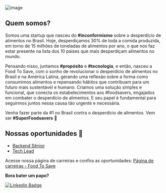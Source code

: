 
![image](https://user-images.githubusercontent.com/101139673/191870520-fb0e2498-57f9-44b5-aacb-4e6961882d6b.png)

## Quem somos?

Somos uma startup que nasceu do **#inconformismo** sobre o desperdício de alimentos no Brasil. Hoje, desperdiçamos 30% de toda a comida produzida, em torno de 15 milhões de toneladas de alimentos por ano, o que nos faz estar presente na lista dos 10 países que mais desperdiçam alimentos no mundo. 

Pensando nisso, juntamos **#propósito** e **#tecnologia**, e então, nasceu a Food To Save, com o sonho de revolucionar o desperdício de alimentos no Brasil e na América Latina, gerando uma reflexão sobre a forma como consumimos alimentos e repensando hábitos que contribuam para um futuro mais sustentável e humano. Criamos uma solução simples e funcional, que conecta os estabelecimentos aos #foodsavers, engajados em combater o desperdício de alimentos. E seu papel é fundamental para seguirmos juntos nessa causa tão urgente e necessária.

Venha fazer parte da #1 no Brasil contra o desperdício de alimentos.
Vem ser **#SuperFoodsavers** 🧡

## Nossas oportunidades 🚀

- [Backend Sênior](https://foodtosave.gupy.io/job/eyJzb3VyY2UiOiJndXB5X3B1YmxpY19wYWdlIiwiam9iSWQiOjM2ODgzMTZ9?jobBoardSource=gupy_public_page)
- [Tech Lead](https://foodtosave.gupy.io/job/eyJqb2JJZCI6MzA4MzUxNCwic291cmNlIjoiZ3VweV9wdWJsaWNfcGFnZSJ9?jobBoardSource=gupy_public_page)

Acesse nossa página de carreiras e confira as oportunidades: [Página de carreiras - Food To Save](https://foodtosave.gupy.io/)

**Bora bater um papo?**

[![Linkedin Badge](https://img.shields.io/badge/-Franciele%20Riedo-2030aa?style=flat-square&logo=Linkedin&logoColor=white&link=https://www.linkedin.com/in/francieleriedo/)](https://www.linkedin.com/in/francieleriedo/) 
